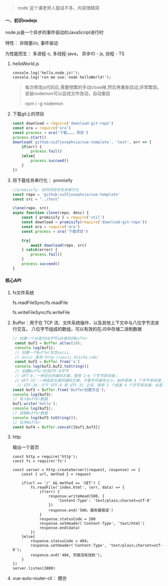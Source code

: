 > node 这个课老师人狠话不多，内容很精简

#### 一、初识nodejs

node.js是一个异步的事件驱动的JavaScript进行时

特性： 非阻塞i/o,  事件驱动

为性能而生： 多进程-c, 多线程-java， 异步IO - js, 协程 - TS

1. helloWorld.js

   ```
   console.log('hello,node.js!'); 
   console.log('run me use: node helloWorld!');
   ```

   > 每次修改js代码后,需要频繁的手动close掉,然后再重新启动,非常繁琐。安装nodemon可以监视文件改动，自动重启
   >
   > npm i -g nodemon

2. 下载git上的项目

   ```js
   const download = require('download-git-repo')
   const ora = require('ora')
   const process = ora('下载。。。。项目')
   process.start()
   download('github:su37josephxia/vue-template', 'test', err => {
       if(err) {
           process.fail()
       }else{
           process.succeed()
       }
   })
   ```

3. 将下载任务串行化： promisify

   ```js
   //promisify: 如何将异步任务串行化
   const repo = 'github:su37josephxia/vue-template'
   const src = "../test"
   
   clone(repo, src)
   async function clone(repo, desc) {
       const { promisify } = require('util')
       const download = promisify(require('download-git-repo'))
       const ora = require('ora')
       const process = ora('下载项目')
   
       try{
           await download(repo, src)
       } catch(error) {
           process.fail()
       }
       process.succeed()
   }
   ```

   

#### 核心API

1. fs文件系统

   fs.readFileSync/fs.readFile

   fs.writeFileSync/fs.writeFile

2. Buffer：用于在 TCP 流、文件系统操作、以及其他上下文中与八位字节流进行交互。 八位字节组成的数组，可以有效的在JS中存储二进制数据

   ```js
   // 创建一个长度为10字节以0填充的Buffer
    const buf1 = Buffer.alloc(10); 
    console.log(buf1); 
    // 创建一个Buffer包含ascii. 
    // ascii 查询 http://ascii.911cha.com/ 
    const buf2 = Buffer.from('a') 
    console.log(buf2,buf2.toString()) 
    // 创建Buffer包含UTF-8字节 
    // UFT-8：一种变长的编码方案，使用 1~6 个字节来存储； 
    // UFT-32：一种固定长度的编码方案，不管字符编号大小，始终使用 4 个字节来存储；
     // UTF-16：介于 UTF-8 和 UTF-32 之间，使用 2 个或者 4 个字节来存储，长度既固定又可变。 
   const buf3 = Buffer.from('Buffer创建方法'); 
   console.log(buf3); 
   // 写入Buffer数据 
   buf1.write('hello'); 
   console.log(buf1); 
   // 读取Buffer数据 
   console.log(buf3.toString()); 
   // 合并Buffer 
   const buf4 = Buffer.concat([buf1,buf3])
   ```

3. http

   输出一个首页

   ```
   const http = require('http');
   const fs = require('fs')
   
   const server = http.createServer((request, response) => {
       const { url, method } = request
   
       if(url == '/' && method == 'GET') {
           fs.readFile('index.html', (err, data) => {
               if(err) {
                   response.writeHead(500, {
                       'Content-Type': 'text/plain;charset=utf-8'
                   })
                   response.end('500，服务器错误')
               }
               response.statusCode = 200
               response.setHeader('Content-Type', 'text/html')
               response.end(data)
           })
       }else{
           response.statusCode = 404; 
           response.setHeader('Content-Type', 'text/plain;charset=utf-8'); 
           response.end('404, 页面没有找到');
       }
   })
   server.listen(3000)
   
   ```

   

4. vue-auto-router-cli： 模仿